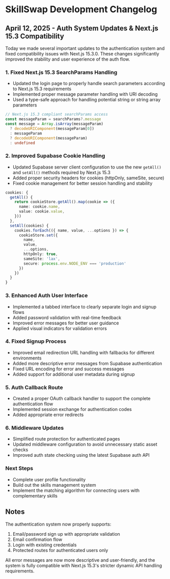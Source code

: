 # SkillSwap Development Changelog

## April 12, 2025 - Auth System Updates & Next.js 15.3 Compatibility

Today we made several important updates to the authentication system and fixed compatibility issues with Next.js 15.3.0. These changes significantly improved the stability and user experience of the auth flow.

### 1. Fixed Next.js 15.3 SearchParams Handling

- Updated the login page to properly handle search parameters according to Next.js 15.3 requirements
- Implemented proper message parameter handling with URI decoding
- Used a type-safe approach for handling potential string or string array parameters

```typescript
// Next.js 15.3 compliant searchParams access
const messageParam = searchParams?.message
const message = Array.isArray(messageParam)
  ? decodeURIComponent(messageParam[0])
  : messageParam
  ? decodeURIComponent(messageParam)
  : undefined
```

### 2. Improved Supabase Cookie Handling

- Updated Supabase server client configuration to use the new `getAll()` and `setAll()` methods required by Next.js 15.3
- Added proper security headers for cookies (httpOnly, sameSite, secure)
- Fixed cookie management for better session handling and stability

```typescript
cookies: {
  getAll() {
    return cookieStore.getAll().map(cookie => ({
      name: cookie.name,
      value: cookie.value,
    }))
  },
  setAll(cookies) {
    cookies.forEach(({ name, value, ...options }) => {
      cookieStore.set({
        name,
        value,
        ...options,
        httpOnly: true,
        sameSite: 'lax',
        secure: process.env.NODE_ENV === 'production'
      })
    })
  }
}
```

### 3. Enhanced Auth User Interface

- Implemented a tabbed interface to clearly separate login and signup flows
- Added password validation with real-time feedback
- Improved error messages for better user guidance
- Applied visual indicators for validation errors

### 4. Fixed Signup Process

- Improved email redirection URL handling with fallbacks for different environments
- Added more descriptive error messages from Supabase authentication
- Fixed URL encoding for error and success messages
- Added support for additional user metadata during signup

### 5. Auth Callback Route

- Created a proper OAuth callback handler to support the complete authentication flow
- Implemented session exchange for authentication codes
- Added appropriate error redirects

### 6. Middleware Updates

- Simplified route protection for authenticated pages
- Updated middleware configuration to avoid unnecessary static asset checks
- Improved auth state checking using the latest Supabase auth API

### Next Steps

- Complete user profile functionality
- Build out the skills management system
- Implement the matching algorithm for connecting users with complementary skills

## Notes

The authentication system now properly supports:
1. Email/password sign up with appropriate validation
2. Email confirmation flow
3. Login with existing credentials
4. Protected routes for authenticated users only

All error messages are now more descriptive and user-friendly, and the system is fully compatible with Next.js 15.3's stricter dynamic API handling requirements.
